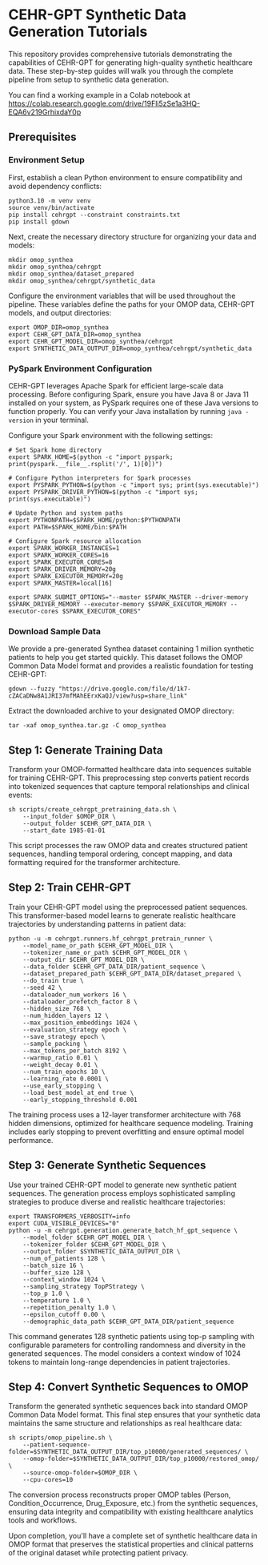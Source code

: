# CEHR-GPT Synthetic Data Generation Tutorials

This repository provides comprehensive tutorials demonstrating the capabilities of CEHR-GPT for generating high-quality synthetic healthcare data. These step-by-step guides will walk you through the complete pipeline from setup to synthetic data generation.

You can find a working example in a Colab notebook at https://colab.research.google.com/drive/19Fli5zSe1a3HQ-EQA6v219GrhixdaY0p

## Prerequisites

### Environment Setup

First, establish a clean Python environment to ensure compatibility and avoid dependency conflicts:

```shell
python3.10 -m venv venv
source venv/bin/activate
pip install cehrgpt --constraint constraints.txt
pip install gdown
```

Next, create the necessary directory structure for organizing your data and models:

```shell
mkdir omop_synthea
mkdir omop_synthea/cehrgpt
mkdir omop_synthea/dataset_prepared
mkdir omop_synthea/cehrgpt/synthetic_data
```

Configure the environment variables that will be used throughout the pipeline. These variables define the paths for your OMOP data, CEHR-GPT models, and output directories:

```shell
export OMOP_DIR=omop_synthea
export CEHR_GPT_DATA_DIR=omop_synthea
export CEHR_GPT_MODEL_DIR=omop_synthea/cehrgpt
export SYNTHETIC_DATA_OUTPUT_DIR=omop_synthea/cehrgpt/synthetic_data
```

### PySpark Environment Configuration

CEHR-GPT leverages Apache Spark for efficient large-scale data processing. Before configuring Spark, ensure you have Java 8 or Java 11 installed on your system, as PySpark requires one of these Java versions to function properly. You can verify your Java installation by running `java -version` in your terminal.

Configure your Spark environment with the following settings:

```shell
# Set Spark home directory
export SPARK_HOME=$(python -c "import pyspark; print(pyspark.__file__.rsplit('/', 1)[0])")

# Configure Python interpreters for Spark processes
export PYSPARK_PYTHON=$(python -c "import sys; print(sys.executable)")
export PYSPARK_DRIVER_PYTHON=$(python -c "import sys; print(sys.executable)")

# Update Python and system paths
export PYTHONPATH=$SPARK_HOME/python:$PYTHONPATH
export PATH=$SPARK_HOME/bin:$PATH

# Configure Spark resource allocation
export SPARK_WORKER_INSTANCES=1
export SPARK_WORKER_CORES=16
export SPARK_EXECUTOR_CORES=8
export SPARK_DRIVER_MEMORY=20g
export SPARK_EXECUTOR_MEMORY=20g
export SPARK_MASTER=local[16]

export SPARK_SUBMIT_OPTIONS="--master $SPARK_MASTER --driver-memory $SPARK_DRIVER_MEMORY --executor-memory $SPARK_EXECUTOR_MEMORY --executor-cores $SPARK_EXECUTOR_CORES"
```

### Download Sample Data

We provide a pre-generated Synthea dataset containing 1 million synthetic patients to help you get started quickly. This dataset follows the OMOP Common Data Model format and provides a realistic foundation for testing CEHR-GPT:

```shell
gdown --fuzzy "https://drive.google.com/file/d/1k7-cZACaDNw8A1JRI37mfMAhEErxKaQJ/view?usp=share_link"
```

Extract the downloaded archive to your designated OMOP directory:

```shell
tar -xaf omop_synthea.tar.gz -C omop_synthea
```

## Step 1: Generate Training Data

Transform your OMOP-formatted healthcare data into sequences suitable for training CEHR-GPT. This preprocessing step converts patient records into tokenized sequences that capture temporal relationships and clinical events:

```shell
sh scripts/create_cehrgpt_pretraining_data.sh \
    --input_folder $OMOP_DIR \
    --output_folder $CEHR_GPT_DATA_DIR \
    --start_date 1985-01-01
```

This script processes the raw OMOP data and creates structured patient sequences, handling temporal ordering, concept mapping, and data formatting required for the transformer architecture.

## Step 2: Train CEHR-GPT

Train your CEHR-GPT model using the preprocessed patient sequences. This transformer-based model learns to generate realistic healthcare trajectories by understanding patterns in patient data:

```shell
python -u -m cehrgpt.runners.hf_cehrgpt_pretrain_runner \
    --model_name_or_path $CEHR_GPT_MODEL_DIR \
    --tokenizer_name_or_path $CEHR_GPT_MODEL_DIR \
    --output_dir $CEHR_GPT_MODEL_DIR \
    --data_folder $CEHR_GPT_DATA_DIR/patient_sequence \
    --dataset_prepared_path $CEHR_GPT_DATA_DIR/dataset_prepared \
    --do_train true \
    --seed 42 \
    --dataloader_num_workers 16 \
    --dataloader_prefetch_factor 8 \
    --hidden_size 768 \
    --num_hidden_layers 12 \
    --max_position_embeddings 1024 \
    --evaluation_strategy epoch \
    --save_strategy epoch \
    --sample_packing \
    --max_tokens_per_batch 8192 \
    --warmup_ratio 0.01 \
    --weight_decay 0.01 \
    --num_train_epochs 10 \
    --learning_rate 0.0001 \
    --use_early_stopping \
    --load_best_model_at_end true \
    --early_stopping_threshold 0.001
```

The training process uses a 12-layer transformer architecture with 768 hidden dimensions, optimized for healthcare sequence modeling. Training includes early stopping to prevent overfitting and ensure optimal model performance.

## Step 3: Generate Synthetic Sequences

Use your trained CEHR-GPT model to generate new synthetic patient sequences. The generation process employs sophisticated sampling strategies to produce diverse and realistic healthcare trajectories:

```shell
export TRANSFORMERS_VERBOSITY=info
export CUDA_VISIBLE_DEVICES="0"
python -u -m cehrgpt.generation.generate_batch_hf_gpt_sequence \
    --model_folder $CEHR_GPT_MODEL_DIR \
    --tokenizer_folder $CEHR_GPT_MODEL_DIR \
    --output_folder $SYNTHETIC_DATA_OUTPUT_DIR \
    --num_of_patients 128 \
    --batch_size 16 \
    --buffer_size 128 \
    --context_window 1024 \
    --sampling_strategy TopPStrategy \
    --top_p 1.0 \
    --temperature 1.0 \
    --repetition_penalty 1.0 \
    --epsilon_cutoff 0.00 \
    --demographic_data_path $CEHR_GPT_DATA_DIR/patient_sequence
```

This command generates 128 synthetic patients using top-p sampling with configurable parameters for controlling randomness and diversity in the generated sequences. The model considers a context window of 1024 tokens to maintain long-range dependencies in patient trajectories.

## Step 4: Convert Synthetic Sequences to OMOP

Transform the generated synthetic sequences back into standard OMOP Common Data Model format. This final step ensures that your synthetic data maintains the same structure and relationships as real healthcare data:

```shell
sh scripts/omop_pipeline.sh \
    --patient-sequence-folder=$SYNTHETIC_DATA_OUTPUT_DIR/top_p10000/generated_sequences/ \
    --omop-folder=$SYNTHETIC_DATA_OUTPUT_DIR/top_p10000/restored_omop/ \
    --source-omop-folder=$OMOP_DIR \
    --cpu-cores=10
```

The conversion process reconstructs proper OMOP tables (Person, Condition_Occurrence, Drug_Exposure, etc.) from the synthetic sequences, ensuring data integrity and compatibility with existing healthcare analytics tools and workflows.

Upon completion, you'll have a complete set of synthetic healthcare data in OMOP format that preserves the statistical properties and clinical patterns of the original dataset while protecting patient privacy.